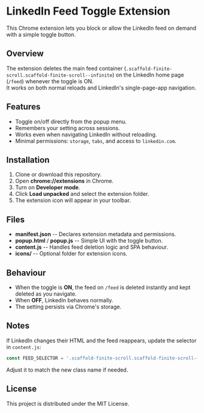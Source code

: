# LinkedIn Feed Toggle Extension

This Chrome extension lets you block or allow the LinkedIn feed on
demand with a simple toggle button.

## Overview

The extension deletes the main feed container
(`.scaffold-finite-scroll.scaffold-finite-scroll--infinite`) on the
LinkedIn home page (`/feed`) whenever the toggle is ON.\
It works on both normal reloads and LinkedIn's single-page-app
navigation.

## Features

-   Toggle on/off directly from the popup menu.
-   Remembers your setting across sessions.
-   Works even when navigating LinkedIn without reloading.
-   Minimal permissions: `storage`, `tabs`, and access to
    `linkedin.com`.

## Installation

1.  Clone or download this repository.
2.  Open **chrome://extensions** in Chrome.
3.  Turn on **Developer mode**.
4.  Click **Load unpacked** and select the extension folder.
5.  The extension icon will appear in your toolbar.

## Files

-   **manifest.json** -- Declares extension metadata and permissions.
-   **popup.html** / **popup.js** -- Simple UI with the toggle button.
-   **content.js** -- Handles feed deletion logic and SPA behaviour.
-   **icons/** -- Optional folder for extension icons.

## Behaviour

-   When the toggle is **ON**, the feed on `/feed` is deleted instantly
    and kept deleted as you navigate.
-   When **OFF**, LinkedIn behaves normally.
-   The setting persists via Chrome's storage.

## Notes

If LinkedIn changes their HTML and the feed reappears, update the
selector in `content.js`:

``` js
const FEED_SELECTOR = '.scaffold-finite-scroll.scaffold-finite-scroll--infinite';
```

Adjust it to match the new class name if needed.

## License

This project is distributed under the MIT License.
